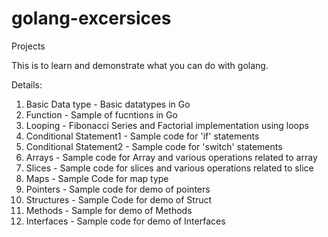 # golang-excersices
Projects 

This is to learn and demonstrate what you can do with golang.

Details:
01. Basic Data type - Basic datatypes in Go
02. Function - Sample of fucntions in Go
03. Looping - Fibonacci Series and Factorial implementation using loops
04. Conditional Statement1 - Sample code for 'if' statements
05. Conditional Statement2 - Sample code for 'switch' statements
06. Arrays - Sample code for Array and various operations related to array
07. Slices - Sample code for slices and various operations related to slice
08. Maps - Sample Code for map type
09. Pointers - Sample code for demo of pointers
10. Structures - Sample Code for demo of Struct
11. Methods - Sample for demo of Methods
12. Interfaces - Sample code for demo of Interfaces
